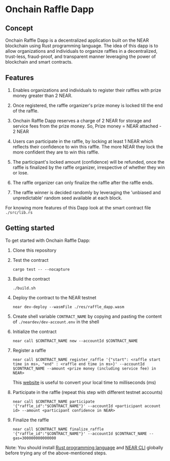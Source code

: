 # Onchain Raffle Dapp

## Concept

Onchain Raffle Dapp is a decentralized application built on the NEAR blockchain using Rust programming language.
The idea of this dapp is to allow organizations and individuals to organize raffles in a decentralized, trust-less, fraud-proof, and transparent manner leveraging the power of blockchain and smart contracts.


## Features

1. Enables organizations and individuals to register their raffles with prize money greater than 2 NEAR.

2. Once registered, the raffle organizer's prize money is locked till the end of the raffle.

3. Onchain Raffle Dapp reserves a charge of 2 NEAR for storage and service fees from the prize money.
   So, Prize money = NEAR attached - 2 NEAR

4. Users can participate in the raffle, by locking at least 1 NEAR which reflects their confidence to win this raffle. The more NEAR they lock the more confident they are to win this raffle.

5. The participant's locked amount (confidence) will be refunded, once the raffle is finalized by the raffle organizer, irrespective of whether they win or lose.

6. The raffle organizer can only finalize the raffle after the raffle ends.

7. The raffle winner is decided randomly by leveraging the 'unbiased and unpredictable' random seed available at each block.

For knowing more features of this Dapp look at the smart contract file `./src/lib.rs`


## Getting started

To get started with Onchain Raffle Dapp:

1. Clone this repository
2. Test the contract 

    `cargo test -- --nocapture`

3. Build the contract
        
    `./build.sh`

4. Deploy the contract to the NEAR testnet

    `near dev-deploy --wasmFile ./res/raffle_dapp.wasm`

5. Create shell variable `CONTRACT_NAME` by copying and pasting the content of `./neardev/dev-account.env` in the shell

7. Initialize the contract

    `near call $CONTRACT_NAME new --accountId $CONTRACT_NAME`

8. Register a raffle

    `near call $CONTRACT_NAME register_raffle '{"start": <raffle start time in ms>, "end" : <raffle end time in ms>}' --accountId $CONTRACT_NAME --amount <prize money (including service fee) in NEAR>`

    This [website](https://currentmillis.com/) is useful to convert your local time to milliseconds (ms)

9. Participate in the raffle (repeat this step with different testnet accounts)

    `near call $CONTRACT_NAME participate '{"raffle_id":"$CONTRACT_NAME"}' --accountId <participant account id> --amount <participant confidence in NEAR>`

10. Finalize the raffle

    `near call $CONTRACT_NAME finalize_raffle '{"raffle_id":"$CONTRACT_NAME"}' --accountId $CONTRACT_NAME --gas=300000000000000`

Note: You should install [Rust programming language](https://rustup.rs/) and [NEAR CLI](https://docs.near.org/docs/tools/near-cli#setup) globally before trying any of the above-mentioned steps.